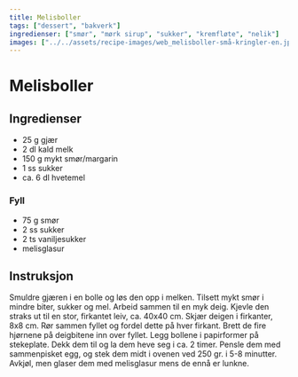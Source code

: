 ```yaml
---
title: Melisboller
tags: ["dessert", "bakverk"]
ingredienser: ["smør", "mørk sirup", "sukker", "kremfløte", "nelik"]
images: ["../../assets/recipe-images/web_melisboller-små-kringler-en.jpg"]
---
```


# Melisboller

## Ingredienser

- 25 g gjær
- 2 dl kald melk
- 150 g mykt smør/margarin
- 1 ss sukker
- ca. 6 dl hvetemel

### Fyll

- 75 g smør
- 2 ss sukker
- 2 ts vaniljesukker
- melisglasur

## Instruksjon

Smuldre gjæren i en bolle og løs den opp i melken. Tilsett mykt smør i mindre biter, sukker og mel. Arbeid sammen til en myk deig. Kjevle den straks ut til en stor, firkantet leiv, ca. 40x40 cm. Skjær deigen i firkanter, 8x8 cm. Rør sammen fyllet og fordel dette på hver firkant. Brett de fire hjørnene på deigbitene inn over fyllet. Legg bollene i papirformer på stekeplate. Dekk dem til og la dem heve seg i ca. 2 timer. Pensle dem med sammenpisket egg, og stek dem midt i ovenen ved 250 gr. i 5-8 minutter. Avkjøl, men glaser dem med melisglasur mens de ennå er lunkne.
